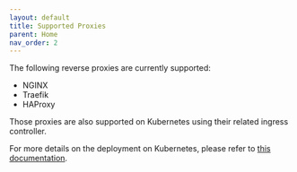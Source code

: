 ```yaml
---
layout: default
title: Supported Proxies
parent: Home
nav_order: 2
---
```


The following reverse proxies are currently supported:

* NGINX
* Traefik
* HAProxy

Those proxies are also supported on Kubernetes using their related ingress controller.

For more details on the deployment on Kubernetes, please refer
to [this documentation](../deployment/deployment-kubernetes.md).